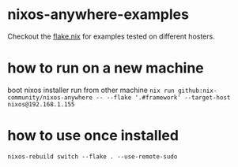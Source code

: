 # nixos-anywhere-examples

Checkout the [flake.nix](flake.nix) for examples tested on different hosters.

# how to run on a new machine
boot nixos installer
run from other machine
```nix run github:nix-community/nixos-anywhere -- --flake '.#framework' --target-host nixos@192.168.1.155```
# how to use once installed
```nixos-rebuild switch --flake . --use-remote-sudo```


